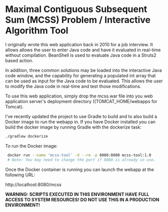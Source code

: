 # Maximal Contiguous Subsequent Sum (MCSS) Problem / Interactive Algorithm Tool

I originally wrote this web application back in 2010 for a job interview.
It allows allows the user to enter Java code and have it evaluated in real-time 
without compilation.  BeanShell is used to evaluate Java code in a Struts2 based action.

In addition, three common solutions may be loaded into the interactive Java 
code window, and the capability  for generating a populated int array that
can be used as input for the Java code to be evaluated.  This allows the user
to modify the Java code in real-time and test those modifications.

To use this web application, simply drop the mcss.war file into you web 
application server's deployment directory ((TOMCAT_HOME/webapps for Tomcat).

I've recently updated the project to use Gradle to build and to also build a Docker
image to run the webapp  in.  If you have Docker installed you can build the docker 
image by running Gradle with the dockerize task:

```bash
./gradlew dockerize
```

To run the Docker image:
```bash
 docker run --name 'mcss-tool' -d --rm -p 8080:8080 mcss-tool:1.0
 # Note: You may need to change the port if 8080 is already in use.
```

Once the Docker container is running you can launch the webapp at the following URL:

http://localhost:8080/mcss

**WARNING: SCRIPTS EXECUTED IN THIS ENVIRONMENT HAVE FULL ACCESS TO SYSTEM RESOURCES!
DO NOT USE THIS IN A PRODUCTION ENVIRONMENT!**

